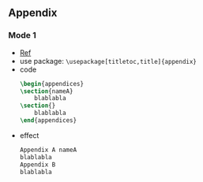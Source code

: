 ## Appendix


### Mode 1
- [Ref](http://tex.stackexchange.com/questions/132972/how-to-force-latex-to-change-from-a-appendixs-name-to-appendix-a)
- use package: `\usepackage[titletoc,title]{appendix}`
- code
    ``` latex
    \begin{appendices}
    \section{nameA}
        blablabla
    \section{}
        blablabla
    \end{appendices}
    ```
- effect
    ``` latex
    Appendix A nameA
    blablabla
    Appendix B 
    blablabla
    ```
